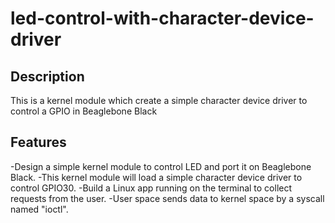 # led-control-with-character-device-driver

## Description
This is a kernel module which create a simple character device driver to control a  GPIO in Beaglebone Black

## Features
-Design a simple kernel module to control LED and port it on Beaglebone Black. 
-This kernel module will load a simple character device driver to control GPIO30.
-Build a Linux app running on the terminal to collect requests from the user.
-User space sends data to kernel space by a syscall named "ioctl".
